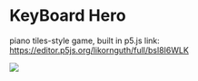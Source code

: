# KeyBoard Hero
piano tiles-style game, built in p5.js
link: https://editor.p5js.org/likornguth/full/bsl8I6WLK

![](https://media.giphy.com/media/WCRRfqsTAxMezIcXZa/giphy.gif)

